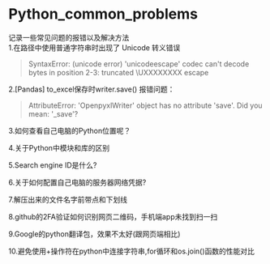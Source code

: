 # Python_common_problems
记录一些常见问题的报错以及解决方法  
1.在路径中使用普通字符串时出现了 Unicode 转义错误
> SyntaxError: (unicode error) 'unicodeescape' codec can't decode bytes in position 2-3: truncated \UXXXXXXXX escape

2.[Pandas] to_excel保存时writer.save() 报错问题：  
> AttributeError: 'OpenpyxlWriter' object has no attribute 'save'. Did you mean: '_save'?

3.如何查看自己电脑的Python位置呢？

4.关于Python中模块和库的区别

5.Search engine ID是什么?

6.关于如何配置自己电脑的服务器网络凭据?

7.解压出来的文件名字前带点和下划线

8.github的2FA验证如何识别网页二维码，手机端app未找到扫一扫

9.Google的python翻译包，效果不太好(跟网页端相比)

10.避免使用+操作符在python中连接字符串,for循环和os.join()函数的性能对比
